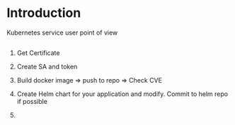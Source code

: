 # Introduction 

Kubernetes service user point of view

## 

1. Get Certificate

2. Create SA and token

3. Build docker image => push to repo => Check CVE

4. Create Helm chart for your  application and modify. Commit to helm repo if possible

5. 

##

